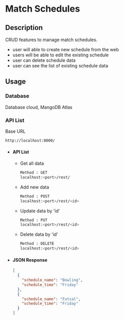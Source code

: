 # Match Schedules

## Description

CRUD features to manage match schedules.

- user will able to create new schedule from the web
- users will be able to edit the existing schedule
- user can delete schedule data
- user can see the list of existing schedule data

## Usage

### Database

Database cloud, MangoDB Atlas

### API List

Base URL

```bash
http://localhost:8000/
```

- #### API List

  - Get all data

    ```bash
    Method : GET
    localhost:<port>/rest/
    ```

  - Add new data

    ```bash
    Method : POST
    localhost:<port>/rest/<id>
    ```

  - Update data by 'id'

    ```bash
    Method : PUT
    localhost:<port>/rest/<id>
    ```

  - Delete data by 'id'

    ```bash
    Method : DELETE
    localhost:<port>/rest/<id>
    ```

- #### JSON Response

  ```json
  [
    {
      "schedule_name": "Bowling",
      "schedule_time": "Friday"
    },
    {
      "schedule_name": "Futsal",
      "schedule_time": "Friday"
    }
  ]
  ```
